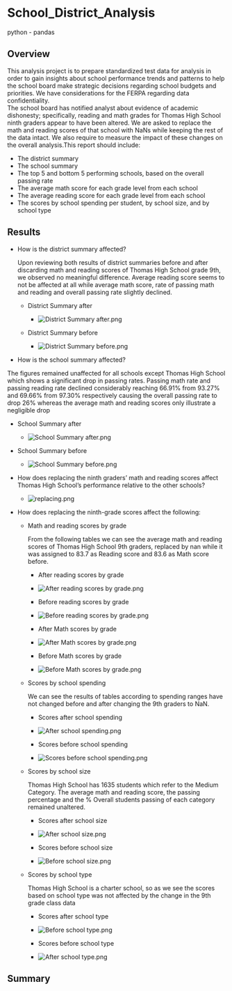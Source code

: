 # School_District_Analysis
python - pandas
## Overview
This analysis project is to prepare standardized test data for analysis in order to gain insights about school performance trends and patterns to help the school board make strategic decisions regarding school budgets and priorities. We have considerations for the FERPA regarding data confidentiality.  
The school board has notified analyst about evidence of academic dishonesty; specifically, reading and math grades for Thomas High School ninth graders appear to have been altered. We are asked to replace the math and reading scores of that school with NaNs while keeping the rest of the data intact.  We also require to measure the impact of these changes on the overall analysis.This report should include:

- The district summary
- The school summary
- The top 5 and bottom 5 performing schools, based on the overall passing rate
- The average math score for each grade level from each school
- The average reading score for each grade level from each school
- The scores by school spending per student, by school size, and by school type

## Results
- How is the district summary affected?

  Upon reviewing both results of district summaries before and after discarding math and reading scores of Thomas High School grade 9th, we observed no meaningful difference.     Average reading score seems to not be affected at all while average math score, rate of passing math and reading and overall passing rate slightly declined. 
  - District Summary after
    - ![District Summary after.png](https://github.com/tjavaheripour/School_District_Analysis/blob/main/Resources/District%20Summary%20after.PNG)

  - District Summary before
    - ![District Summary before.png](https://github.com/tjavaheripour/School_District_Analysis/blob/main/Resources/District%20Summary%20before.PNG)

- How is the school summary affected?

The figures remained unaffected for all schools except Thomas High School which shows a significant drop in passing rates.  Passing math rate and passing reading rate declined considerably reaching 66.91% from 93.27% and 69.66% from 97.30% respectively causing the overall passing rate to drop 26% whereas the average math and reading scores only illustrate a negligible drop
  - School Summary after
    - ![School Summary after.png](https://github.com/tjavaheripour/School_District_Analysis/blob/main/Resources/School%20Summary%20after.PNG)

  - School Summary before
    - ![School Summary before.png](https://github.com/tjavaheripour/School_District_Analysis/blob/main/Resources/School%20Summary%20before.PNG)

- How does replacing the ninth graders’ math and reading scores affect Thomas High School’s performance relative to the other schools?
   - ![replacing.png](https://github.com/tjavaheripour/School_District_Analysis/blob/main/Resources/replacing.PNG)

- How does replacing the ninth-grade scores affect the following:
  - Math and reading scores by grade
  
    From the following tables we can see the average math and reading scores of Thomas High School 9th graders, replaced by nan while it was assigned to 83.7 as Reading score and 83.6 as Math score before.
    - After reading scores by grade
    - ![After reading scores by grade.png](https://github.com/tjavaheripour/School_District_Analysis/blob/main/Resources/After%20reading%20scores%20by%20grade.PNG)

    - Before reading scores by grade
    - ![Before reading scores by grade.png](https://github.com/tjavaheripour/School_District_Analysis/blob/main/Resources/Before%20reading%20scores%20by%20grade.PNG)

    - After Math scores by grade
    - ![After Math scores by grade.png](https://github.com/tjavaheripour/School_District_Analysis/blob/main/Resources/After%20Math%20scores%20by%20grade.PNG)

    - Before Math scores by grade
    - ![Before Math scores by grade.png](https://github.com/tjavaheripour/School_District_Analysis/blob/main/Resources/Before%20Math%20scores%20by%20grade.PNG)

  
  - Scores by school spending

    We can see the results of tables according to spending ranges have not changed before and after changing the 9th graders to NaN.
    - Scores after school spending
    - ![After school spending.png](https://github.com/tjavaheripour/School_District_Analysis/blob/main/Resources/After%20school%20spending.PNG)

    - Scores before school spending
    - ![Scores before school spending.png](https://github.com/tjavaheripour/School_District_Analysis/blob/main/Resources/Scores%20before%20school%20spending.PNG)


  - Scores by school size
    
    Thomas High School has 1635 students which refer to the Medium Category. The average math and reading score, the passing percentage and the % Overall students passing of each category remained unaltered.
    - Scores after school size
    - ![After school size.png](https://github.com/tjavaheripour/School_District_Analysis/blob/main/Resources/After%20school%20size.PNG)

    - Scores before school size
    - ![Before school size.png](https://github.com/tjavaheripour/School_District_Analysis/blob/main/Resources/Before%20school%20size.PNG)


  - Scores by school type
  
      Thomas High School is a charter school, so as we see the scores based on school type was not affected by the change in the 9th grade class data
    - Scores after school type
    - ![Before school type.png](https://github.com/tjavaheripour/School_District_Analysis/blob/main/Resources/After%20school%20type.PNG)

    - Scores before school type
    - ![After school type.png](https://github.com/tjavaheripour/School_District_Analysis/blob/main/Resources/Before%20school%20type.PNG)

## Summary
